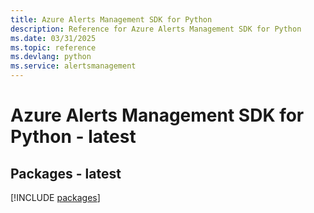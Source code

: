 ```yaml
---
title: Azure Alerts Management SDK for Python
description: Reference for Azure Alerts Management SDK for Python
ms.date: 03/31/2025
ms.topic: reference
ms.devlang: python
ms.service: alertsmanagement
---
```

# Azure Alerts Management SDK for Python - latest
## Packages - latest
[!INCLUDE [packages](alerts-management-index.md)]